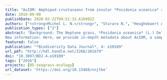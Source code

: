 ```yaml
---
title: "AxIOM: Amphipod crustaceans from insular *Posidonia oceanica* seagrass meadows"
date: 2016-09-08
publishDate: 2020-02-22T09:51:32.616991Z
authors: ["<strong>Michel L. N.</strong>", "Sturaro N.", "Heughebaert A.", "Lepoint G"]
publication_types: ["2"]
abstract: "Background: The Neptune grass, *Posidonia oceanica* (L.) Delile, 1813, is the most widespread seagrass of the Mediterranean Sea. This foundation species forms large meadows that, through habitat and trophic services, act as biodiversity hotspots. In Neptune grass meadows, amphipod crustaceans are one of the dominant groups of vagile invertebrates, forming an abundant and diverse taxocenosis. They are key ecological components of the complex, pivotal, yet critically endangered Neptune grass ecosystems. Nevertheless, comprehensive qualitative and quantitative data about amphipod fauna found in Mediterranean Neptune grass meadows remain scarce, especially in insular locations.
New information: Here, we provide in-depth metadata about AxIOM, a sample-based dataset published on the GBIF portal. AxIOM is based on an extensive and spatially hierarchized sampling design with multiple years, seasons, day periods, and methods. Samples were taken along the coasts of Calvi Bay (Corsica, France) and of the Tavolara-Punta Coda Cavallo Marine Protected Area (Sardinia, Italy). In total, AxIOM contains 187 samples documenting occurrence (1775 records) and abundance (10720 specimens) of amphipod crustaceans belonging to 72 species spanning 29 families. The dataset is available at [http://ipt.biodiversity.be/resource?r=axiom](http://ipt.biodiversity.be/resource?r=axiom)."
featured: false
publication: "*Biodiversity Data Journal*, 4: e10109"
url_pdf: "http://hdl.handle.net/2268/201679"
doi: "10.3897/BDJ.4.e10109"
tags: ["2016"]
projects: [05-seagrass-ecology]
url_dataset: 'https://doi.org/10.15468/nnjtke'
---
```


